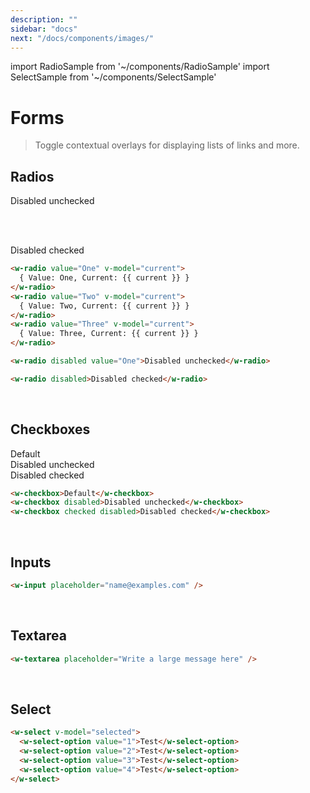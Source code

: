 ```yaml
---
description: ""
sidebar: "docs"
next: "/docs/components/images/"
---
```


import RadioSample from '~/components/RadioSample'
import SelectSample from '~/components/SelectSample'

# Forms

> Toggle contextual overlays for displaying lists of links and more.

## Radios

<RadioSample />

<w-radio disabled value="One">Disabled unchecked</w-radio>

<br/>
<br/>

<w-radio disabled>Disabled checked</w-radio>

```html
<w-radio value="One" v-model="current">
  { Value: One, Current: {{ current }} }
</w-radio>
<w-radio value="Two" v-model="current">
  { Value: Two, Current: {{ current }} }
</w-radio>
<w-radio value="Three" v-model="current">
  { Value: Three, Current: {{ current }} }
</w-radio>

<w-radio disabled value="One">Disabled unchecked</w-radio>

<w-radio disabled>Disabled checked</w-radio>
```

<br/>

## Checkboxes

<w-checkbox>Default</w-checkbox><br/>
<w-checkbox disabled>Disabled unchecked</w-checkbox><br/>
<w-checkbox checked disabled>Disabled checked</w-checkbox><br/>

```html
<w-checkbox>Default</w-checkbox>
<w-checkbox disabled>Disabled unchecked</w-checkbox>
<w-checkbox checked disabled>Disabled checked</w-checkbox>
```

<br/>

## Inputs

<w-input placeholder="name@examples.com" />

```html
<w-input placeholder="name@examples.com" />
```

<br/>

## Textarea

<w-textarea placeholder="Write a large message here" />

```html
<w-textarea placeholder="Write a large message here" />
```

<br/>

## Select

<SelectSample />

```html
<w-select v-model="selected">
  <w-select-option value="1">Test</w-select-option>
  <w-select-option value="2">Test</w-select-option>
  <w-select-option value="3">Test</w-select-option>
  <w-select-option value="4">Test</w-select-option>
</w-select>
```

